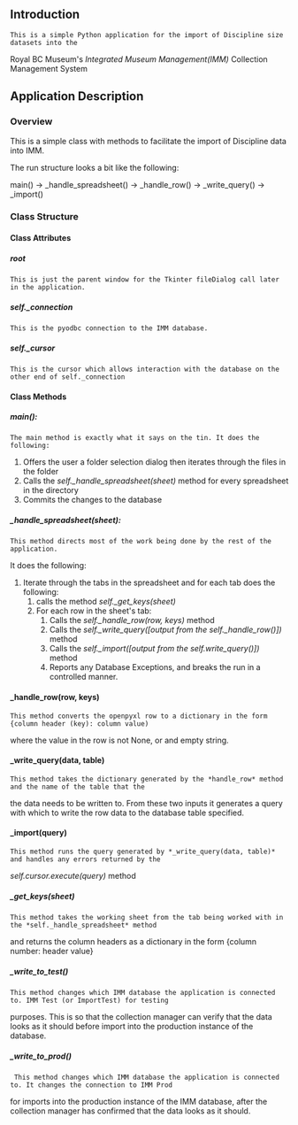 ## Introduction
	This is a simple Python application for the import of Discipline size datasets into the 
Royal BC Museum's *Integrated Museum Management(IMM)* Collection Management System

## Application Description

### Overview

This is a simple class with methods to facilitate the import of Discipline data into IMM.

The run structure looks a bit like the following:

main() -> _handle_spreadsheet() -> _handle_row() -> _write_query() -> _import()

### Class Structure

#### Class Attributes

##### root
	This is just the parent window for the Tkinter fileDialog call later in the application.
	
##### self._connection
	This is the pyodbc connection to the IMM database.
	
##### self._cursor
	This is the cursor which allows interaction with the database on the other end of self._connection

#### Class Methods

##### main(): 
	The main method is exactly what it says on the tin. It does the following:

1. Offers the user a folder selection dialog then iterates through the files in the folder
2. Calls the *self._handle_spreadsheet(sheet)* method for every spreadsheet in the directory
3. Commits the changes to the database

##### _handle_spreadsheet(sheet):
	This method directs most of the work being done by the rest of the application.
It does the following:

1. Iterate through the tabs in the spreadsheet and for each tab does the following:
	1. calls the method *self._get_keys(sheet)* 
	2. For each row in the sheet's tab:
		1. Calls the *self._handle_row(row, keys)* method
		2. Calls the *self._write_query([output from the self._handle_row()])* method
		3. Calls the *self._import([output from the self.write_query()])* method
		4. Reports any Database Exceptions, and breaks the run in a controlled manner.
	
#### _handle_row(row, keys)
	This method converts the openpyxl row to a dictionary in the form {column header (key): column value)
where the value in the row is not None, or and empty string.

#### _write_query(data, table)
	This method takes the dictionary generated by the *handle_row* method and the name of the table that the
the data needs to be written to. From these two inputs it generates a query with which to write the row data
to the database table specified.

#### _import(query)
	This method runs the query generated by *_write_query(data, table)* and handles any errors returned by the
*self.cursor.execute(query)* method

##### _get_keys(sheet)
	This method takes the working sheet from the tab being worked with in the *self._handle_spreadsheet* method
and returns the column headers as a dictionary in the form {column number: header value}

##### _write_to_test()
	This method changes which IMM database the application is connected to. IMM Test (or ImportTest) for testing
purposes. This is so that the collection manager can verify that the data looks as it should before import into 
the production instance of the database.

##### _write_to_prod()
	 This method changes which IMM database the application is connected to. It changes the connection to IMM Prod 
for imports into the production instance of the IMM database, after the collection manager has confirmed that the data 
looks as it should.	

